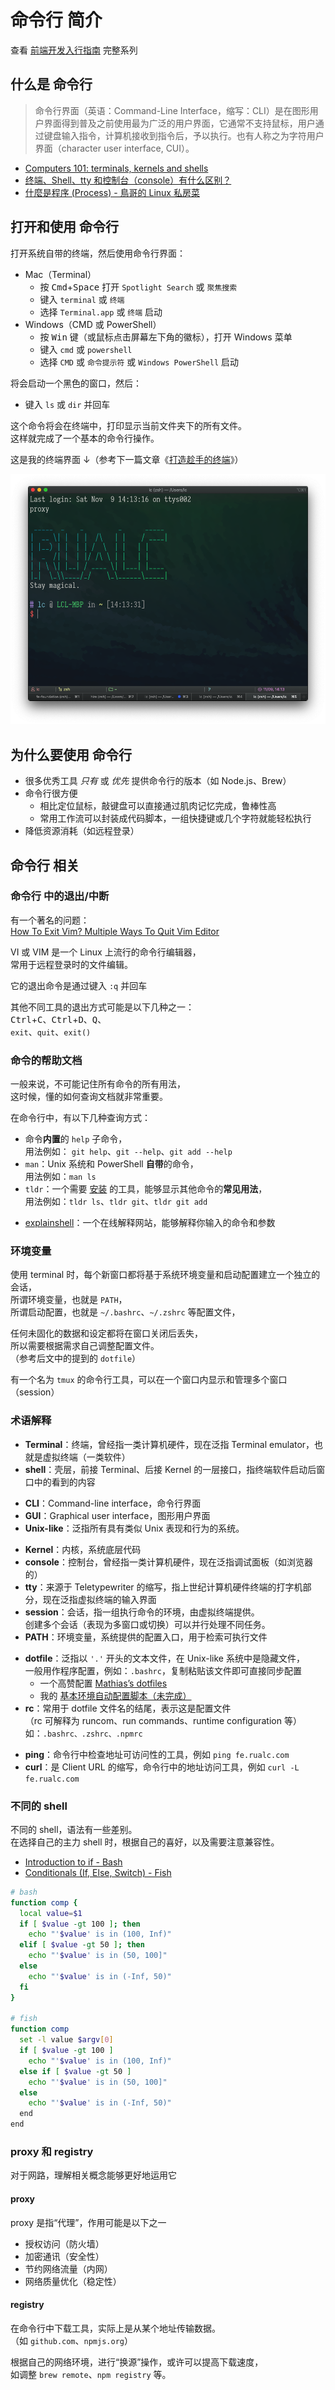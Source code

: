 # 命令行 简介

查看 [前端开发入行指南](./fe-development-cookbook.md) 完整系列

## 什么是 命令行

> 命令行界面（英语：Command-Line Interface，缩写：CLI）是在图形用户界面得到普及之前使用最为广泛的用户界面，它通常不支持鼠标，用户通过键盘输入指令，计算机接收到指令后，予以执行。也有人称之为字符用户界面（character user interface, CUI）。

- [Computers 101: terminals, kernels and shells](https://www.integralist.co.uk/posts/terminal-shell/)
- [终端、Shell、tty 和控制台（console）有什么区别？](https://www.zhihu.com/question/21711307)
- [什麼是程序 (Process) - 鳥哥的 Linux 私房菜](http://linux.vbird.org/linux_basic/0440processcontrol.php)

## 打开和使用 命令行

打开系统自带的终端，然后使用命令行界面：

- Mac（Terminal）
  - 按 <kbd>Cmd</kbd>+<kbd>Space</kbd> 打开 `Spotlight Search` 或 `聚焦搜索`
  - 键入 `terminal` 或 `终端`
  - 选择 `Terminal.app` 或 `终端` 启动
- Windows（CMD 或 PowerShell）
  - 按 <kbd>Win</kbd> 键（或鼠标点击屏幕左下角的徽标），打开 Windows 菜单
  - 键入 `cmd` 或 `powershell`
  - 选择 `CMD` 或 `命令提示符` 或 `Windows PowerShell` 启动

将会启动一个黑色的窗口，然后：

- 键入 `ls` 或 `dir` 并回车

这个命令将会在终端中，打印显示当前文件夹下的所有文件。  
这样就完成了一个基本的命令行操作。

这是我的终端界面 ↓（参考下一篇文章《[打造趁手的终端](./terminal-config.md)》）

![iterm2](./img/iterm2-showcase.png)

## 为什么要使用 命令行

- 很多优秀工具 _只有_ 或 _优先_ 提供命令行的版本（如 Node.js、Brew）
- 命令行很方便
  - 相比定位鼠标，敲键盘可以直接通过肌肉记忆完成，鲁棒性高
  - 常用工作流可以封装成代码脚本，一组快捷键或几个字符就能轻松执行
- 降低资源消耗（如远程登录）

## 命令行 相关

### 命令行 中的退出/中断

有一个著名的问题：  
[How To Exit Vim? Multiple Ways To Quit Vim Editor](https://itsfoss.com/how-to-exit-vim/)

VI 或 VIM 是一个 Linux 上流行的命令行编辑器，  
常用于远程登录时的文件编辑。

它的退出命令是通过键入 `:q` 并回车

其他不同工具的退出方式可能是以下几种之一：  
<kbd>Ctrl</kbd>+<kbd>C</kbd>、<kbd>Ctrl</kbd>+<kbd>D</kbd>、<kbd>Q</kbd>、  
`exit`、`quit`、`exit()`

### 命令的帮助文档

一般来说，不可能记住所有命令的所有用法，  
这时候，懂的如何查询文档就非常重要。

在命令行中，有以下几种查询方式：

- 命令**内置**的 `help` 子命令，  
  用法例如： `git help`、`git --help`、`git add --help`
- `man`：Unix 系统和 PowerShell **自带**的命令，  
  用法例如：`man ls`
- `tldr`：一个需要 [安装](https://github.com/tldr-pages/tldr) 的工具，能够显示其他命令的**常见用法**，  
  用法例如：`tldr ls`、`tldr git`、`tldr git add`

* [explainshell](https://explainshell.com/)：一个在线解释网站，能够解释你输入的命令和参数

### 环境变量

使用 terminal 时，每个新窗口都将基于系统环境变量和启动配置建立一个独立的会话，  
所谓环境变量，也就是 `PATH`，  
所谓启动配置，也就是 `~/.bashrc`、`~/.zshrc` 等配置文件，

任何未固化的数据和设定都将在窗口关闭后丢失，  
所以需要根据需求自己调整配置文件。  
（参考后文中的提到的 `dotfile`）

有一个名为 `tmux` 的命令行工具，可以在一个窗口内显示和管理多个窗口（session）

### 术语解释

- **Terminal**：终端，曾经指一类计算机硬件，现在泛指 Terminal emulator，也就是虚拟终端（一类软件）
- **shell**：壳层，前接 Terminal、后接 Kernel 的一层接口，指终端软件启动后窗口中的看到的内容

* **CLI**：Command-line interface，命令行界面
* **GUI**：Graphical user interface，图形用户界面
* **Unix-like**：泛指所有具有类似 Unix 表现和行为的系统。

- **Kernel**：内核，系统底层代码
- **console**：控制台，曾经指一类计算机硬件，现在泛指调试面板（如浏览器的）
- **tty**：来源于 Teletypewriter 的缩写，指上世纪计算机硬件终端的打字机部分，现在泛指虚拟终端的输入界面
- **session**：会话，指一组执行命令的环境，由虚拟终端提供。  
  创建多个会话（表现为多窗口或切换）可以并行处理不同任务。
- **PATH**：环境变量，系统提供的配置入口，用于检索可执行文件

* **dotfile**：泛指以 `'.'` 开头的文本文件，在 Unix-like 系统中是隐藏文件，  
  一般用作程序配置，例如：`.bashrc`，复制粘贴该文件即可直接同步配置
  - 一个高赞配置 [Mathias’s dotfiles](https://github.com/mathiasbynens/dotfiles)
  - 我的 [基本环境自动配置脚本（未完成）](https://github.com/seognil/dotfiles)
* **rc**：常用于 dotfile 文件名的结尾，表示这是配置文件  
  （rc 可解释为 runcom、run commands、runtime configuration 等）  
  如：`.bashrc、.zshrc、.npmrc`

- **ping**：命令行中检查地址可访问性的工具，例如 `ping fe.rualc.com`
- **curl**：是 Client URL 的缩写，命令行中的地址访问工具，例如 `curl -L fe.rualc.com`

### 不同的 shell

不同的 shell，语法有一些差别。  
在选择自己的主力 shell 时，根据自己的喜好，以及需要注意兼容性。

- [Introduction to if - Bash](http://tldp.org/LDP/Bash-Beginners-Guide/html/sect_07_01.html)
- [Conditionals (If, Else, Switch) - Fish](https://fishshell.com/docs/current/tutorial.html#tut_conditionals)

```bash
# bash
function comp {
  local value=$1
  if [ $value -gt 100 ]; then
    echo "'$value' is in (100, Inf)"
  elif [ $value -gt 50 ]; then
    echo "'$value' is in (50, 100]"
  else
    echo "'$value' is in (-Inf, 50)"
  fi
}

# fish
function comp
  set -l value $argv[0]
  if [ $value -gt 100 ]
    echo "'$value' is in (100, Inf)"
  else if [ $value -gt 50 ]
    echo "'$value' is in (50, 100]"
  else
    echo "'$value' is in (-Inf, 50)"
  end
end
```

### proxy 和 registry

对于网路，理解相关概念能够更好地运用它

#### proxy

proxy 是指“代理”，作用可能是以下之一

- 授权访问（防火墙）
- 加密通讯（安全性）
- 节约网络流量（内网）
- 网络质量优化（稳定性）

#### registry

在命令行中下载工具，实际上是从某个地址传输数据。  
（如 `github.com`、`npmjs.org`）

根据自己的网络环境，进行“换源”操作，或许可以提高下载速度，  
如调整 `brew remote`、`npm registry` 等。
